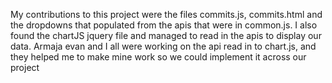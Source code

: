 My contributions to this project were the files commits.js, commits.html and the dropdowns that populated from the apis that
were in common.js.
I also found the chartJS jquery file and managed to read in the apis to display our data.
Armaja evan and I all were working on the api read in to chart.js, and they helped me to make mine work so we could implement it across our project

